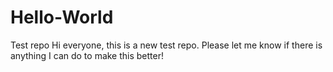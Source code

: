 # Hello-World
Test repo
Hi everyone, this is a new test repo.
Please let me know if there is anything I can do to make this better!
